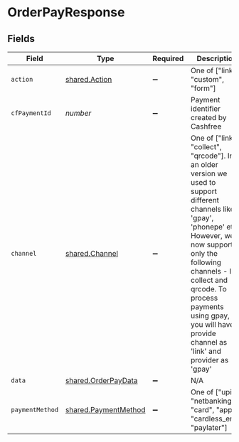 # OrderPayResponse


## Fields

| Field                                                                                                                                                                                                                                                                                                         | Type                                                                                                                                                                                                                                                                                                          | Required                                                                                                                                                                                                                                                                                                      | Description                                                                                                                                                                                                                                                                                                   |
| ------------------------------------------------------------------------------------------------------------------------------------------------------------------------------------------------------------------------------------------------------------------------------------------------------------- | ------------------------------------------------------------------------------------------------------------------------------------------------------------------------------------------------------------------------------------------------------------------------------------------------------------- | ------------------------------------------------------------------------------------------------------------------------------------------------------------------------------------------------------------------------------------------------------------------------------------------------------------- | ------------------------------------------------------------------------------------------------------------------------------------------------------------------------------------------------------------------------------------------------------------------------------------------------------------- |
| `action`                                                                                                                                                                                                                                                                                                      | [shared.Action](../../models/shared/action.md)                                                                                                                                                                                                                                                                | :heavy_minus_sign:                                                                                                                                                                                                                                                                                            | One of ["link", "custom", "form"]                                                                                                                                                                                                                                                                             |
| `cfPaymentId`                                                                                                                                                                                                                                                                                                 | *number*                                                                                                                                                                                                                                                                                                      | :heavy_minus_sign:                                                                                                                                                                                                                                                                                            | Payment identifier created by Cashfree                                                                                                                                                                                                                                                                        |
| `channel`                                                                                                                                                                                                                                                                                                     | [shared.Channel](../../models/shared/channel.md)                                                                                                                                                                                                                                                              | :heavy_minus_sign:                                                                                                                                                                                                                                                                                            | One of ["link", "collect", "qrcode"]. In an older version we used to support different channels like 'gpay', 'phonepe' etc. However, we now support only the following channels - link, collect and qrcode. To process payments using gpay, you will have to provide channel as 'link' and provider as 'gpay' |
| `data`                                                                                                                                                                                                                                                                                                        | [shared.OrderPayData](../../models/shared/orderpaydata.md)                                                                                                                                                                                                                                                    | :heavy_minus_sign:                                                                                                                                                                                                                                                                                            | N/A                                                                                                                                                                                                                                                                                                           |
| `paymentMethod`                                                                                                                                                                                                                                                                                               | [shared.PaymentMethod](../../models/shared/paymentmethod.md)                                                                                                                                                                                                                                                  | :heavy_minus_sign:                                                                                                                                                                                                                                                                                            | One of ["upi", "netbanking", "card", "app", "cardless_emi", "paylater"]                                                                                                                                                                                                                                       |